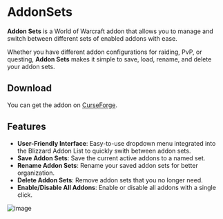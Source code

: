 # AddonSets

**Addon Sets** is a World of Warcraft addon that allows you to manage and switch between different sets of enabled addons with ease.

Whether you have different addon configurations for raiding, PvP, or questing, **Addon Sets** makes it simple to save, load, rename, and delete your addon sets.

## Download

You can get the addon on [CurseForge](https://www.curseforge.com/wow/addons/addon-sets).

## Features

*   **User-Friendly Interface**: Easy-to-use dropdown menu integrated into the Blizzard Addon List to quickly swith between addon sets.
*   **Save Addon Sets**: Save the current active addons to a named set.
*   **Rename Addon Sets**: Rename your saved addon sets for better organization.
*   **Delete Addon Sets**: Remove addon sets that you no longer need.
*   **Enable/Disable All Addons**: Enable or disable all addons with a single click.

![image](https://github.com/user-attachments/assets/392d550d-287e-49d6-90bf-6183a863e6a2)

